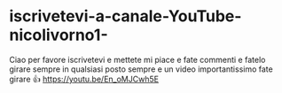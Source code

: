 # iscrivetevi-a-canale-YouTube-nicolivorno1-
Ciao per favore iscrivetevi e mettete mi piace e fate commenti e fatelo girare sempre in qualsiasi posto sempre e un video importantissimo fate girare 👍       https://youtu.be/En_oMJCwh5E
